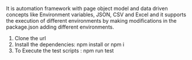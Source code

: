 It is automation framework with page object model and data driven concepts like Environment variables, JSON, CSV and Excel and it supports the execution of different environments by making modifications in the package.json adding different environments.

1. Clone the url
2. Install the dependencies: npm install or npm i
3. To Execute the test scripts : npm run test

```sh

```

```sh



```

```sh



```
